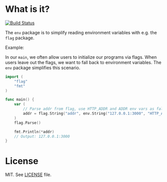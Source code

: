 # What is it?

[![Build Status](https://travis-ci.org/olivere/env.svg?branch=master)](https://travis-ci.org/olivere/env)

The `env` package is to simplify reading environment variables with e.g.
the `flag` package.

Example:

In our `main`, we often allow users to initialize our programs via flags.
When users leave out the flags, we want to fall back to environment variables.
The `env` package simplifies this scenario.

```go
import (
    "flag"
    "fmt"
)

func main() {
	var (
		// Parse addr from flag, use HTTP_ADDR and ADDR env vars as fallback
		addr = flag.String("addr", env.String("127.0.0.1:3000", "HTTP_ADDR", "ADDR"), "Bind to this address")
	)
	flag.Parse()

	fmt.Println(*addr)
	// Output: 127.0.0.1:3000
}
```

# License

MIT. See [LICENSE](https://github.com/olivere/env/blob/master/LICENSE) file.

